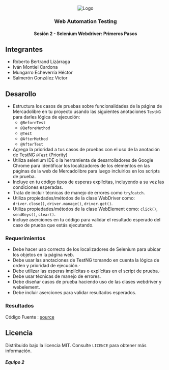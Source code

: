 <!-- PROJECT LOGO -->
<br />
<p align="center">
  <a>
    <img src="https://upload.wikimedia.org/wikipedia/commons/4/43/Cognizant_logo_2022.svg" alt="Logo">
  </a>

<h3 align="center">Web Automation Testing</h3>
<h4 align="center">Sesión 2 - Selenium Webdriver: Primeros Pasos</h4>

## Integrantes

* Roberto Bertrand Lizárraga
* Iván Montiel Cardona
* Mungarro Echeverría Héctor
* Salmerón González Victor

## Desarollo
* Estructura los casos de pruebas sobre funcionalidades de la página de Mercadolibre en tu proyecto usando las siguientes anotaciones `TestNG` para darles lógica de ejecución:
	* `@BeforeTest`
	* `@BeforeMethod`
	* `@Test`
	* `@AfterMethod`
	* `@AfterTest`
* Agrega la prioridad a tus casos de pruebas con el uso de la anotación de TestNG `@Test` (Priority)
* Utiliza selenium IDE o la herramienta de desarrolladores de Google Chrome para identificar los localizadores de los elementos en las páginas de la web de Mercadolibre para luego incluirlos en los scripts de prueba.
* Incluye en tu código tipos de esperas explícitas, incluyendo a su vez las condiciones esperadas.
* Trata de incluir técnicas de manejo de errores como `try`/`catch`.
* Utiliza propiedades/métodos de la clase WebDriver como: `driver.close()`, `driver.manage()`, `driver.get()`.
* Utiliza propiedades/métodos de la clase WebElement como: `click()`, `sendKeys()`, `clear()`.
* Incluye aserciones en tu código para validar el resultado esperado del caso de prueba que estás ejecutando.

### Requerimientos

* Debe hacer uso correcto de los localizadores de Selenium para ubicar los objetos en la página web.
* Debe usar las anotaciones de TestNG tomando en cuenta la lógica de orden y prioridad de ejecución.·
* Debe utilizar las esperas implícitas o explícitas en el script de prueba.·
* Debe usar técnicas de manejo de errores.
* Debe diseñar casos de prueba haciendo uso de las clases webdriver y webelement.
* Debe incluir aserciones para validar resultados esperados.

### Resultados

Código Fuente : [source](https://github.com/begeistert/WebAutomationPostworks/raw/main/Sesion%202/webautomationSesion02.zip)

## Licencia
Distribuido bajo la licencia MIT. Consulte `LICENCE` para obtener más información.

##### Equipo 2

